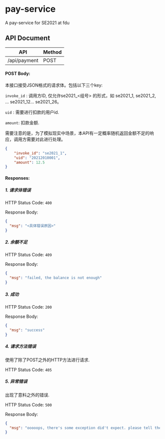 # pay-service
A pay-service for SE2021 at fdu


## API Document 

| API | Method | 
| --- | --- | 
| /api/payment | POST |

#### POST Body:

本接口接受JSON格式的请求体。包括以下三个key:

`invoke_id` : 调用方ID, 仅允许se2021_<组号> 的形式，如 se2021_1, se2021_2, ... se2021_12... se2021_26。

`uid` : 需要进行扣款的用户id.

`amount`: 扣款金额.

需要注意的是，为了模拟现实中场景，本API有一定概率随机返回金额不足的响应，调用方需要对此进行处理。

```json
{
    "invoke_id": "se2021_1",
    "uid": "20212010001",
    "amount": 12.5
}
```



#### Responses:

##### 1. 请求体错误

HTTP Status Code: `400`

Response Body:

```json
{
  "msg": "<具体错误原因>"
}
```

##### 2. 余额不足

HTTP Status Code: `409`

Response Body:

```json
{
  "msg": "failed, the balance is not enough"
}
```

##### 3. 成功

HTTP Status Code: `200`

Response Body:

```json
{
  "msg": "success"
}
```

##### 4. 请求方法错误

使用了除了POST之外的HTTP方法进行请求.

HTTP Status Code: `405`

##### 5. 异常错误

出现了意料之外的错误.

HTTP Status Code: `500`

Response Body:

```json
{
  "msg": "ooooops, there's some exception did't expect. please tell the TA what data you sent.",
}
```

